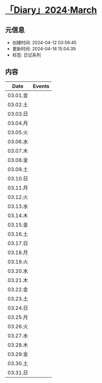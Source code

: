 # [「Diary」2024·March](https://github.com/bingdu748/Laboratory_of_Mad_Scientist/issues/3)

## 元信息

- 创建时间: 2024-04-12 03:59:45
- 更新时间: 2024-04-16 15:04:39
- 标签: 日记系列

## 内容

Date | Events
:-: | :-
03.01.金 | 
03.02.土 | 
03.03.日 | 
03.04.月 | 
03.05.火 | 
03.06.水 | 
03.07.木 | 
03.08.金 | 
03.09.土 | 
03.10.日 | 
03.11.月 | 
03.12.火 | 
03.13.水 | 
03.14.木 | 
03.15.金 | 
03.16.土 | 
03.17.日 | 
03.18.月 | 
03.19.火 | 
03.20.水 | 
03.21.木 | 
03.22.金 | 
03.23.土 | 
03.24.日 | 
03.25.月 | 
03.26.火 | 
03.27.水 | 
03.28.木 | 
03.29.金 | 
03.30.土 | 
03.31.日 | 